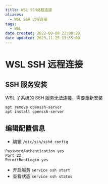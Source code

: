 ```yaml
---
title: WSL SSH远程连接
aliases:
  - WSL SSH 远程连接
tags:
  - WSL
date created: 2022-08-08 22:00:28
date updated: 2023-11-25 13:55:00
---
```


# WSL SSH 远程连接

## SSH 服务安装

WSL 子系统的 SSH 服务无法连接，需要重新安装

```shell
apt remove openssh-server
apt install openssh-server
```

## 编辑配置信息

- 编辑 `/etc/ssh/sshd_config`

```shell
PasswordAuthentication yes
Port 22
PermitRootLogin yes
```

- 开启服务
`service ssh start`
- 查看状态
`service ssh status`


